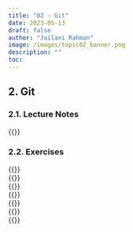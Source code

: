 ```yaml
---
title: "02 - Git"
date: 2023-05-13
draft: false
author: "Jailani Rahman"
image: /images/topic02_banner.png
description: ""
toc:
---
```


## 2. Git

### 2.1. Lecture Notes
<div>{{<embed-pdf url="../resources/02a - Git.pdf">}}</div>

### 2.2. Exercises
<div>{{<embed-pdf url="../resources/02b - Git Exercise I.pdf">}}</div>
<div>{{<embed-pdf url="../resources/02c - Git Exercise II.pdf">}}</div>
<div>{{<embed-pdf url="../resources/02d - Git Exercise III.pdf">}}</div>
<div>{{<embed-pdf url="../resources/02e - Git Exercise IV.pdf">}}</div>
<div>{{<embed-pdf url="../resources/02f - Git Exercise V.pdf">}}</div>
<div>{{<embed-pdf url="../resources/02g - Git Exercise VI.pdf">}}</div>
<div>{{<embed-pdf url="../resources/02h - Git Exercise VII.pdf">}}</div>